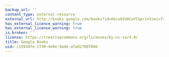 ```yaml
---
backup_url: ''
content_type: external-resource
external_url: http://books.google.com/books?id=6Gcu92U8CwYC&printsec=frontcover
has_external_licence_warning: true
has_external_license_warning: true
is_broken: ''
license: https://creativecommons.org/licenses/by-nc-sa/4.0/
title: Google Books
uid: c15934fe-2730-4e0e-9ade-afad2768f066
---
```

